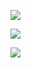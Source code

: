 

![](https://github-readme-stats.spencer741.vercel.app/api?username=spencer741&count_private=true&show_icons=true&theme=light)

![](https://github-readme-stats.spencer741.vercel.app/api/wakatime?username=spencer741)

![](https://page-views.glitch.me/badge?page_id=spencer741.spencer741)








